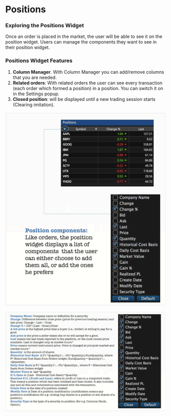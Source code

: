 # Positions

### Exploring the Positions Widget

Once an order is placed in the market, the user will be able to see it on the position widget. Users can manage the components they want to see in their position widget.

### Positions Widget Features

1. **Column Manager**. With Column Manager you can add/remove columns that you are needed. 
2. **Related orders**: With related orders the user can see every transaction \(each order which formed a position\) in a position. You can switch it on in the Settings popup. 
3. **Closed position**: will be displayed until a new trading session starts \(Clearing imitation\).

![](../../.gitbook/assets/screenshot-2019-04-24-at-18.33.24.png)

![](../../.gitbook/assets/screenshot-2019-04-24-at-18.34.26.png)

